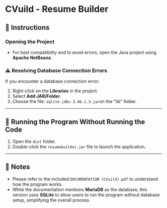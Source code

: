 # CVuild - Resume Builder

## 📌 Instructions

### Opening the Project
- For best compatibility and to avoid errors, open the Java project using **Apache NetBeans**.

### ⚠️ Resolving Database Connection Errors
If you encounter a database connection error:
1. Right-click on the **Libraries**  in the project.
2. Select **Add JAR/Folder**.
3. Choose the file: `sqlite-jdbc-3.46.1.3.jar`on the "lib" folder.

---

## 🚀 Running the Program Without Running the Code

1. Open the `dist` folder.
2. Double-click the `resumebuilder.jar` file to launch the application.

---

## 📝 Notes

- Please refer to the included `DOCUMENTATION (CVuild).pdf` to understand how the program works.
- While the documentation mentions **MariaDB** as the database, this version uses **SQLite** to allow users to run the program without database setup, simplifying the overall process.

